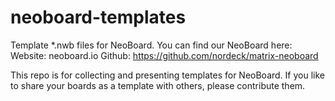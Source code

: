# neoboard-templates
Template *.nwb files for NeoBoard. You can find our NeoBoard here: 
Website: neoboard.io
Github: https://github.com/nordeck/matrix-neoboard

This repo is for collecting and presenting templates for NeoBoard.
If you like to share your boards as a template with others, please contribute them.

